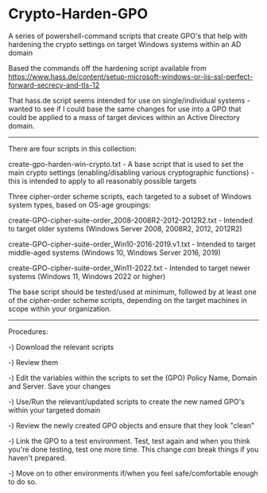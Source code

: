 # Crypto-Harden-GPO
A series of powershell-command scripts that create GPO's that help with hardening the crypto settings on target Windows systems within an AD domain

Based the commands off the hardening script available from https://www.hass.de/content/setup-microsoft-windows-or-iis-ssl-perfect-forward-secrecy-and-tls-12

That hass.de script seems intended for use on single/individual systems - wanted to see if I could base the same changes for use into a GPO that could be applied to a mass of target devices within an Active Directory domain.

---

There are four scripts in this collection:

create-gpo-harden-win-crypto.txt - A base script that is used to set the main crypto settings (enabling/disabling various cryptographic functions) - this is intended to apply to all reasonably possible targets

Three cipher-order scheme scripts, each targeted to a subset of Windows system types, based on OS-age groupings:

create-GPO-cipher-suite-order_2008-2008R2-2012-2012R2.txt - Intended to target older systems (Windows Server 2008, 2008R2, 2012, 2012R2)

create-GPO-cipher-suite-order_Win10-2016-2019.v1.txt - Intended to target middle-aged systems (Windows 10, Windows Server 2016, 2019)

create-GPO-cipher-suite-order_Win11-2022.txt - Intended to target newer systems (Windows 11, Windows 2022 or higher)

The base script should be tested/used at minimum, followed by at least one of the cipher-order scheme scripts, depending on the target machines in scope within your organization.

---

Procedures:

-) Download the relevant scripts

-) Review them

-) Edit the variables within the scripts to set the (GPO) Policy Name, Domain and Server.  Save your changes

-) Use/Run the relevant/updated scripts to create the new named GPO's within your targeted domain

-) Review the newly created GPO objects and ensure that they look "clean"

-) Link the GPO to a test environment.  Test, test again and when you think you're done testing, test one more time.  This change *can* break things if you haven't prepared.

-) Move on to other environments if/when you feel safe/comfortable enough to do so.

